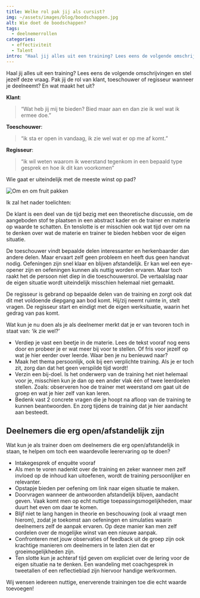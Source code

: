 ```yaml
---
title: Welke rol pak jij als cursist?
img: ~/assets/images/blog/boodschappen.jpg
alt: Wie doet de boodschappen?
tags:
  - deelnemerrollen
categories:
  - effectiviteit
  - Talent
intro: "Haal jij alles uit een training? Lees eens de volgende omschrijvingen en stel jezelf deze vraag. Pak jij de rol van klant, toeschouwer of regisseur wanneer je deelneemt? En wat maakt het uit?"
---
```


Haal jij alles uit een training? Lees eens de volgende omschrijvingen en stel jezelf deze vraag. Pak jij de rol van klant, toeschouwer of regisseur wanneer je deelneemt? En wat maakt het uit?

**Klant**: 

> “Wat heb jij mij te bieden? Bied maar aan en dan zie ik wel wat ik ermee doe.”

**Toeschouwer**: 

> “ik sta er open in vandaag, ik zie wel wat er op me af komt.”

**Regisseur**: 

> “ik wil weten waarom ik weerstand tegenkom in een bepaald type gesprek en hoe ik dit kan voorkomen”

Wie gaat er uiteindelijk met de meeste winst op pad?

![Om en om fruit pakken](~/assets/images/blog/fruit.png)

Ik zal het nader toelichten:

De klant is een deel van de tijd bezig met een theoretische discussie, om de aangeboden stof te plaatsen in een abstract kader en de trainer en materie op waarde te schatten. En tenslotte is er misschien ook wat tijd over om na te denken over wat de materie en trainer te bieden hebben voor de eigen situatie.

De toeschouwer vindt bepaalde delen interessanter en herkenbaarder dan andere delen. Maar ervaart zelf geen probleem en heeft dus geen handvat nodig. Oefeningen zijn snel klaar en blijven afstandelijk. Er kan wel een eye-opener zijn en oefeningen kunnen als nuttig worden ervaren. Maar
toch raakt het de persoon niet diep in die toeschouwersrol. De vertaalslag naar
de eigen situatie wordt uiteindelijk misschien helemaal niet gemaakt.

De regisseur is gebrand op bepaalde delen van de training en zorgt ook dat dit met voldoende diepgang aan bod komt. Hij/zij neemt ruimte in, stelt vragen. De regisseur start en eindigt met de eigen werksituatie, waarin het gedrag van pas komt.

Wat kun je nu doen als je als deelnemer merkt dat je er van tevoren toch in staat van: ‘ik zie wel?’

- Verdiep je vast een beetje in de materie. Lees de tekst vooraf nog eens door en probeer je er wat meer bij voor te stellen. Of fris voor jezelf op wat je hier eerder over leerde. Waar ben je nu benieuwd naar?
- Maak het thema persoonlijk, ook bij een verplichte training. Als je er toch zit, zorg dan dat het geen verspilde tijd wordt!
- Verzin een bij-doel. Is het onderwerp van de training het niet helemaal voor je, misschien kun je dan op een ander vlak één of twee leerdoelen stellen. Zoals: observeren hoe de trainer met weerstand om gaat uit de groep en wat je hier zelf van kan leren.
- Bedenk vast 2 concrete vragen die je hoopt na afloop van de training te kunnen beantwoorden. En zorg tijdens de training dat je hier aandacht aan besteedt.

## Deelnemers die erg open/afstandelijk zijn

Wat kun je als trainer doen om deelnemers die erg open/afstandelijk in staan, te helpen om toch een waardevolle leerervaring op te doen?

- Intakegesprek of enquête vooraf
- Als men te voren nadenkt over de training en zeker wanneer men zelf invloed op de inhoud kan uitoefenen, wordt de training persoonlijker en relevanter.
- Opstapje bieden per oefening om link naar eigen situatie te maken.
- Doorvragen wanneer de antwoorden afstandelijk blijven, aandacht geven. Vaak komt men op echt nuttige toepassingsmogelijkheden, maar duurt het even om daar te komen.
- Blijf niet te lang hangen in theorie en beschouwing (ook al vraagt men hierom), zodat je toekomst aan oefeningen en simulaties waarin deelnemers zelf de aanpak ervaren. Op deze manier kan men zelf oordelen over de mogelijke winst van een nieuwe aanpak.
- Confronteren met jouw observaties of feedback uit de groep zijn ook krachtige manieren om deelnemers in te laten zien dat er groeimogelijkheden zijn.
- Ten slotte kun je achteraf tijd geven om expliciet over de lering voor de eigen situatie na te denken. Een wandeling met coachgesprek in tweetallen of een reflectieblad zijn hiervoor handige werkvormen.

Wij wensen iedereen nuttige, enerverende trainingen toe die echt waarde toevoegen!
